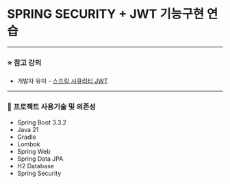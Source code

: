 # SPRING SECURITY + JWT 기능구현 연습

***
### ⭐️ 참고 강의

- 개발자 유미 - [스프링 시큐리티 JWT](https://www.youtube.com/watch?v=NPRh2v7PTZg&list=PLJkjrxxiBSFCcOjy0AAVGNtIa08VLk1EJ)

***

### 🚀 프로젝트 사용기술 및 의존성

- Spring Boot 3.3.2
- Java 21
- Gradle
- Lombok
- Spring Web
- Spring Data JPA
- H2 Database
- Spring Security